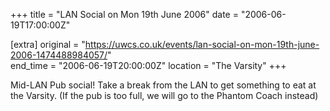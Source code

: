 +++
title = "LAN Social on Mon 19th June 2006"
date = "2006-06-19T17:00:00Z"

[extra]
original = "https://uwcs.co.uk/events/lan-social-on-mon-19th-june-2006-1474488984057/"    
end_time = "2006-06-19T20:00:00Z"
location = "The Varsity"
+++

Mid-LAN Pub social\! Take a break from the LAN to get something to eat at the Varsity. (If the pub is too full, we will go to the Phantom Coach instead)

